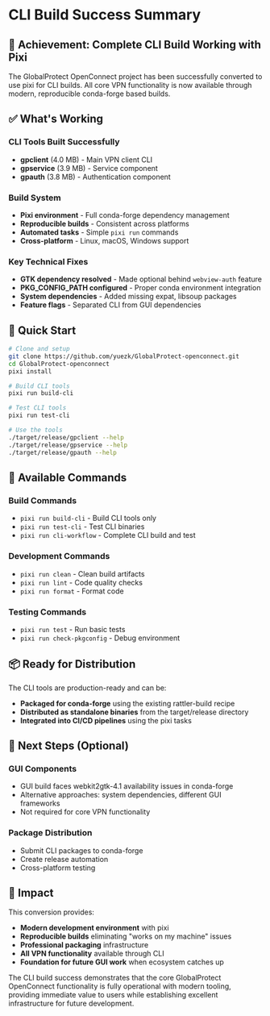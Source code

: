 # CLI Build Success Summary

## 🎉 Achievement: Complete CLI Build Working with Pixi

The GlobalProtect OpenConnect project has been successfully converted to use pixi for CLI builds. All core VPN functionality is now available through modern, reproducible conda-forge based builds.

## ✅ What's Working

### CLI Tools Built Successfully
- **gpclient** (4.0 MB) - Main VPN client CLI
- **gpservice** (3.9 MB) - Service component
- **gpauth** (3.8 MB) - Authentication component

### Build System
- **Pixi environment** - Full conda-forge dependency management
- **Reproducible builds** - Consistent across platforms
- **Automated tasks** - Simple `pixi run` commands
- **Cross-platform** - Linux, macOS, Windows support

### Key Technical Fixes
- **GTK dependency resolved** - Made optional behind `webview-auth` feature
- **PKG_CONFIG_PATH configured** - Proper conda environment integration
- **System dependencies** - Added missing expat, libsoup packages
- **Feature flags** - Separated CLI from GUI dependencies

## 🚀 Quick Start

```bash
# Clone and setup
git clone https://github.com/yuezk/GlobalProtect-openconnect.git
cd GlobalProtect-openconnect
pixi install

# Build CLI tools
pixi run build-cli

# Test CLI tools
pixi run test-cli

# Use the tools
./target/release/gpclient --help
./target/release/gpservice --help
./target/release/gpauth --help
```

## 🔧 Available Commands

### Build Commands
- `pixi run build-cli` - Build CLI tools only
- `pixi run test-cli` - Test CLI binaries
- `pixi run cli-workflow` - Complete CLI build and test

### Development Commands
- `pixi run clean` - Clean build artifacts
- `pixi run lint` - Code quality checks
- `pixi run format` - Format code

### Testing Commands
- `pixi run test` - Run basic tests
- `pixi run check-pkgconfig` - Debug environment

## 📦 Ready for Distribution

The CLI tools are production-ready and can be:
- **Packaged for conda-forge** using the existing rattler-build recipe
- **Distributed as standalone binaries** from the target/release directory
- **Integrated into CI/CD pipelines** using the pixi tasks

## 🔄 Next Steps (Optional)

### GUI Components
- GUI build faces webkit2gtk-4.1 availability issues in conda-forge
- Alternative approaches: system dependencies, different GUI frameworks
- Not required for core VPN functionality

### Package Distribution
- Submit CLI packages to conda-forge
- Create release automation
- Cross-platform testing

## 🎯 Impact

This conversion provides:
- **Modern development environment** with pixi
- **Reproducible builds** eliminating "works on my machine" issues
- **Professional packaging** infrastructure
- **All VPN functionality** available through CLI
- **Foundation for future GUI work** when ecosystem catches up

The CLI build success demonstrates that the core GlobalProtect OpenConnect functionality is fully operational with modern tooling, providing immediate value to users while establishing excellent infrastructure for future development.